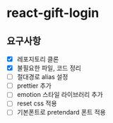 # react-gift-login

## 요구사항

- [x] 레포지토리 클론
- [x] 불필요한 파일, 코드 정리
- [ ] 절대경로 alias 설정
- [ ] prettier 추가
- [ ] emotion 스타일 라이브러리 추가
- [ ] reset css 적용
- [ ] 기본폰트로 pretendard 폰트 적용
